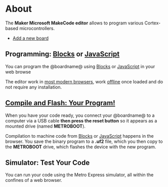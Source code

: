 # About

The **Maker Microsoft MakeCode editor** allows to program various Cortex-based microcontrollers.

* [Add a new board](/boards/add-a-new-board)

## Programming: [Blocks](/blocks) or [JavaScript](/javascript)

You can program the @boardname@ using [Blocks](/blocks) or [JavaScript](/javascript) in your web browse

The editor work in [most modern browsers](/browsers), work [offline](/offline) once loaded and do not require any installation.

## [Compile and Flash: Your Program!](/device/usb)

When you have your code ready, you connect your @boardname@ to a computer via a USB cable
**then press the reset button** so it appears as a mounted drive (named **METROBOOT**).

Compilation to machine code from [Blocks](/blocks) or [JavaScript](/javascript) happens in the browser. You save the binary
program to a **.uf2** file, which you then copy to the **METROBOOT** drive, which flashes the device with the new program.

## Simulator: Test Your Code

You can run your code using the Metro Express simulator, all within the confines of a web browser.
